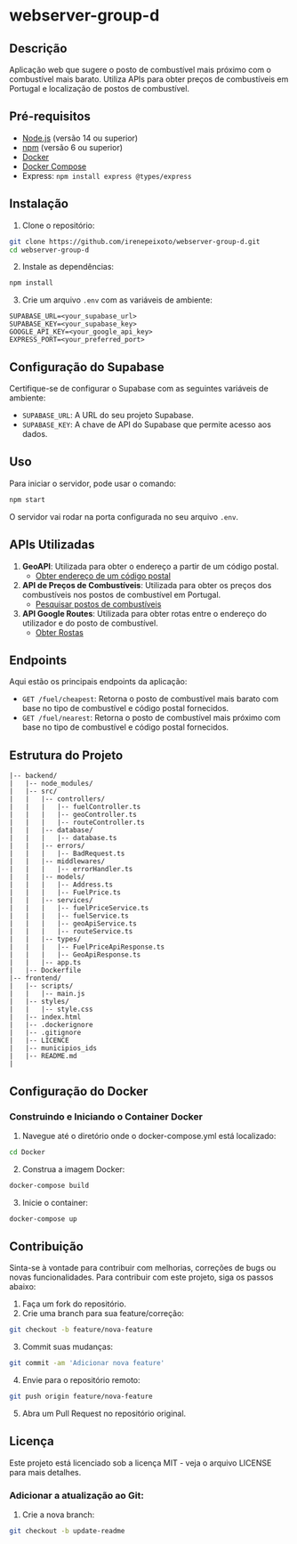 # webserver-group-d

## Descrição

Aplicação web que sugere o posto de combustível mais próximo com o combustível mais barato. Utiliza APIs para obter preços de combustíveis em Portugal e localização de postos de combustível.

## Pré-requisitos

- [Node.js](https://nodejs.org/) (versão 14 ou superior)
- [npm](https://www.npmjs.com/) (versão 6 ou superior)
- [Docker](https://www.docker.com/)
- [Docker Compose](https://docs.docker.com/compose/)
- Express: ```npm install express @types/express```

## Instalação

1. Clone o repositório:

```bash
git clone https://github.com/irenepeixoto/webserver-group-d.git
cd webserver-group-d
```

2. Instale as dependências:

```bash
npm install
```

3. Crie um arquivo `.env` com as variáveis de ambiente:

```plaintext
SUPABASE_URL=<your_supabase_url>
SUPABASE_KEY=<your_supabase_key>
GOOGLE_API_KEY=<your_google_api_key>
EXPRESS_PORT=<your_preferred_port>
```

## Configuração do Supabase

Certifique-se de configurar o Supabase com as seguintes variáveis de ambiente:
- `SUPABASE_URL`: A URL do seu projeto Supabase.
- `SUPABASE_KEY`: A chave de API do Supabase que permite acesso aos dados.

## Uso

Para iniciar o servidor, pode usar o comando:
```bash
npm start
```

O servidor vai rodar na porta configurada no seu arquivo `.env`.

## APIs Utilizadas

1. **GeoAPI**: Utilizada para obter o endereço a partir de um código postal.<br>
   - [Obter endereço de um código postal](https://geoapi.pt/?mapa=3)
2. **API de Preços de Combustíveis**: Utilizada para obter os preços dos combustíveis nos postos de combustível em Portugal.<br>
   - [Pesquisar postos de combustíveis](https://precoscombustiveis.dgeg.gov.pt/api/PrecoComb/PesquisarPostos)
3. **API Google Routes**: Utilizada para obter rotas entre o endereço do utilizador e do posto de combustível.<br>
   - [Obter Rostas](https://developers.google.com/maps/documentation/routes)
## Endpoints

Aqui estão os principais endpoints da aplicação:

- `GET /fuel/cheapest`: Retorna o posto de combustível mais barato com base no tipo de combustível e código postal fornecidos.
- `GET /fuel/nearest`: Retorna o posto de combustível mais próximo com base no tipo de combustível e código postal fornecidos.

## Estrutura do Projeto

```plaintext
|-- backend/
|   |-- node_modules/
|   |-- src/
|   |   |-- controllers/
|   |   |   |-- fuelController.ts
|   |   |   |-- geoController.ts
|   |   |   |-- routeController.ts
|   |   |-- database/
|   |   |   |-- database.ts
|   |   |-- errors/
|   |   |   |-- BadRequest.ts
|   |   |-- middlewares/
|   |   |   |-- errorHandler.ts
|   |   |-- models/
|   |   |   |-- Address.ts
|   |   |   |-- FuelPrice.ts
|   |   |-- services/
|   |   |   |-- fuelPriceService.ts
|   |   |   |-- fuelService.ts
|   |   |   |-- geoApiService.ts
|   |   |   |-- routeService.ts
|   |   |-- types/
|   |   |   |-- FuelPriceApiResponse.ts
|   |   |   |-- GeoApiResponse.ts
|   |   |-- app.ts
|   |-- Dockerfile
|-- frontend/
|   |-- scripts/
|   |   |-- main.js
|   |-- styles/
|   |   |-- style.css
|   |-- index.html
|   |-- .dockerignore
|   |-- .gitignore
|   |-- LICENCE
|   |-- municipios_ids
|   |-- README.md
|
```

## Configuração do Docker

### Construindo e Iniciando o Container Docker

1. Navegue até o diretório onde o docker-compose.yml está localizado:

```bash
cd Docker
```

2. Construa a imagem Docker:

```bash
docker-compose build
```

3. Inicie o container:

```bash
docker-compose up
```

## Contribuição

Sinta-se à vontade para contribuir com melhorias, correções de bugs ou novas funcionalidades. Para contribuir com este projeto, siga os passos abaixo:

1. Faça um fork do repositório.
2. Crie uma branch para sua feature/correção: 
```bash
git checkout -b feature/nova-feature
```
3. Commit suas mudanças: 
```bash
git commit -am 'Adicionar nova feature'
```
4. Envie para o repositório remoto: 
```bash
git push origin feature/nova-feature
```
5. Abra um Pull Request no repositório original.

## Licença

Este projeto está licenciado sob a licença MIT - veja o arquivo LICENSE para mais detalhes.

### Adicionar a atualização ao Git:

1. Crie a nova branch:
```bash
git checkout -b update-readme
```
